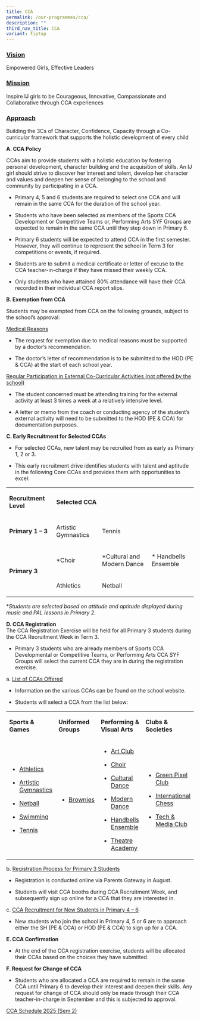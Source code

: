 ```yaml
---
title: CCA
permalink: /our-programmes/cca/
description: ""
third_nav_title: CCA
variant: tiptap
---
```

<h3><u>Vision</u></h3>
<p>Empowered Girls, Effective Leaders</p>
<h3><u>Mission</u></h3>
<p>Inspire IJ girls to be Courageous, Innovative, Compassionate and Collaborative
through CCA experiences</p>
<h3><u>Approach</u></h3>
<p>Building the 3Cs of Character, Confidence, Capacity through a Co-curricular
framework that supports the holistic development of every child</p>
<p><strong>A. CCA Policy</strong>
</p>
<p>CCAs aim to provide students with a holistic education by fostering personal
development, character building and the acquisition of skills. An IJ girl
should strive to discover her interest and talent, develop her character
and values and deepen her sense of belonging to the school and community
by participating in a CCA.</p>
<ul data-tight="true" class="tight">
<li>
<p>Primary 4, 5 and 6 students are required to select one CCA and will remain
in the same CCA for the duration of the school year.</p>
</li>
<li>
<p>Students who have been selected as members of the Sports CCA Development
or Competitive Teams or, Performing Arts SYF Groups are expected to remain
in the same CCA until they step down in Primary 6.</p>
</li>
<li>
<p>Primary 6 students will be expected to attend CCA in the first semester.
However, they will continue to represent the school in Term 3 for competitions
or events, if required.</p>
</li>
<li>
<p>Students are to submit a medical certificate or letter of excuse to the
CCA teacher-in-charge if they have missed their weekly CCA.</p>
</li>
<li>
<p>Only students who have attained 80% attendance will have their CCA recorded
in their individual CCA report slips.</p>
</li>
</ul>
<p><strong>B. Exemption from CCA</strong>
</p>
<p>Students may be exempted from CCA on the following grounds, subject to
the school’s approval:</p>
<p><u>Medical Reasons</u>
</p>
<ul data-tight="true" class="tight">
<li>
<p>The request for exemption due to medical reasons must be supported by
a doctor’s recommendation.</p>
</li>
<li>
<p>The doctor’s letter of recommendation is to be submitted to the HOD (PE
&amp; CCA) at the start of each school year.</p>
</li>
</ul>
<p><u>Regular Participation in External Co-Curricular Activities (not offered by the school)</u>
</p>
<ul data-tight="true" class="tight">
<li>
<p>The student concerned must be attending training for the external activity
at least 3 times a week at a relatively intensive level.</p>
</li>
<li>
<p>A letter or memo from the coach or conducting agency of the student’s
external activity will need to be submitted to the HOD (PE &amp; CCA) for
documentation purposes.</p>
</li>
</ul>
<p><strong>C. Early Recruitment for Selected CCAs</strong>
</p>
<ul data-tight="true" class="tight">
<li>
<p>For selected CCAs, new talent may be recruited from as early as Primary
1, 2 or 3.</p>
</li>
<li>
<p>This early recruitment drive identifies students with talent and aptitude
in the following Core CCAs and provides them with opportunities to excel:</p>
</li>
</ul>
<table style="minWidth: 100px">
<colgroup>
<col>
<col>
<col>
<col>
</colgroup>
<tbody>
<tr>
<td rowspan="1" colspan="1">
<p><strong>Recruitment Level</strong>
</p>
</td>
<td rowspan="1" colspan="3">
<p><strong>Selected CCA</strong>
</p>
</td>
</tr>
<tr>
<td rowspan="1" colspan="1">
<p><strong>Primary 1 – 3</strong>
</p>
</td>
<td rowspan="1" colspan="1">
<p>Artistic Gymnastics</p>
</td>
<td rowspan="1" colspan="1">
<p>Tennis</p>
</td>
<td rowspan="1" colspan="1">
<p></p>
</td>
</tr>
<tr>
<td rowspan="2" colspan="1">
<p><strong>Primary 3</strong>
</p>
</td>
<td rowspan="1" colspan="1">
<p>*Choir</p>
</td>
<td rowspan="1" colspan="1">
<p>*Cultural and Modern Dance</p>
</td>
<td rowspan="1" colspan="1">
<p>* Handbells Ensemble</p>
</td>
</tr>
<tr>
<td rowspan="1" colspan="1">
<p>Athletics</p>
</td>
<td rowspan="1" colspan="1">
<p>Netball</p>
</td>
<td rowspan="1" colspan="1">
<p></p>
</td>
</tr>
</tbody>
</table>
<p>*<em>Students are selected based on attitude and aptitude displayed during music and PAL lessons in Primary 2.</em>
</p>
<p></p>
<p><strong>D. CCA Registration</strong>
<br>The CCA Registration Exercise will be held for all Primary 3 students
during the CCA Recruitment Week in Term 3.</p>
<ul data-tight="true" class="tight">
<li>
<p>Primary 3 students who are already members of Sports CCA Developmental
or Competitive Teams, or Performing Arts CCA SYF Groups will select the
current CCA they are in during the registration exercise.</p>
</li>
</ul>
<p>a.&nbsp;<u>List of CCAs Offered</u>
</p>
<ul data-tight="true" class="tight">
<li>
<p>Information on the various CCAs can be found on the school website.</p>
</li>
<li>
<p>Students will select a CCA from the list below:</p>
</li>
</ul>
<table style="minWidth: 100px">
<colgroup>
<col>
<col>
<col>
<col>
</colgroup>
<tbody>
<tr>
<td rowspan="1" colspan="1">
<p><strong>Sports &amp; Games</strong>
</p>
</td>
<td rowspan="1" colspan="1">
<p><strong>Uniformed Groups</strong>
</p>
</td>
<td rowspan="1" colspan="1">
<p><strong>Performing &amp; Visual Arts</strong>
</p>
</td>
<td rowspan="1" colspan="1">
<p><strong>Clubs &amp; Societies</strong>
</p>
</td>
</tr>
<tr>
<td rowspan="1" colspan="1">
<ul data-tight="true" class="tight">
<li>
<p><a href="/our-programmes/cca/athletics/" rel="noopener noreferrer" target="_blank"><u>Athletics</u></a>
</p>
</li>
<li>
<p><a href="/our-programmes/cca/artistic-gymnastics/" rel="noopener noreferrer" target="_blank"><u>Artistic Gymnastics</u></a>
</p>
</li>
<li>
<p><a href="/our-programmes/cca/netball/" rel="noopener noreferrer" target="_blank"><u>Netball</u></a>
</p>
</li>
<li>
<p><a href="/our-programmes/cca/swimming/" rel="noopener noreferrer" target="_blank"><u>Swimming</u></a>
</p>
</li>
<li>
<p><a href="/our-programmes/cca/tennis/" rel="noopener noreferrer" target="_blank"><u>Tennis</u></a>
</p>
</li>
</ul>
</td>
<td rowspan="1" colspan="1">
<ul data-tight="true" class="tight">
<li>
<p><a href="/our-programmes/cca/brownies/" rel="noopener noreferrer" target="_blank"><u>Brownies</u></a>
</p>
</li>
</ul>
</td>
<td rowspan="1" colspan="1">
<ul data-tight="true" class="tight">
<li>
<p><a href="/our-programmes/cca/art-club/" rel="noopener noreferrer" target="_blank"><u>Art Club</u></a>
</p>
</li>
<li>
<p><a href="/our-programmes/cca/choir/" rel="noopener noreferrer" target="_blank"><u>Choir</u></a>
</p>
</li>
<li>
<p><a href="/our-programmes/cca/cultural-dance/" rel="noopener noreferrer" target="_blank"><u>Cultural Dance</u></a>
</p>
</li>
<li>
<p><a href="/our-programmes/cca/modern-dance/" rel="noopener noreferrer" target="_blank"><u>Modern Dance</u></a>
</p>
</li>
<li>
<p><a href="/our-programmes/cca/handbells-ensemble/" rel="noopener noreferrer" target="_blank"><u>Handbells Ensemble</u></a>
</p>
</li>
<li>
<p><a href="/our-programmes/cca/theatre-academy/" rel="noopener noreferrer" target="_blank"><u>Theatre Academy</u></a>
</p>
</li>
</ul>
</td>
<td rowspan="1" colspan="1">
<ul data-tight="true" class="tight">
<li>
<p><a href="/our-programmes/cca/green-club/" rel="noopener noreferrer" target="_blank"><u>Green Pixel Club</u></a>
</p>
</li>
<li>
<p><a href="/our-programmes/cca/international-chess/" rel="noopener noreferrer" target="_blank"><u>International Chess</u></a>
</p>
</li>
<li>
<p><a href="/our-programmes/cca/media-photography/" rel="noopener noreferrer" target="_blank"><u>Tech &amp; Media Club</u></a>
</p>
</li>
</ul>
</td>
</tr>
</tbody>
</table>
<p>b.&nbsp;<u>Registration Process for Primary 3 Students</u>
</p>
<ul data-tight="true" class="tight">
<li>
<p>Registration is conducted online via Parents Gateway in August.</p>
</li>
<li>
<p>Students will visit CCA booths during CCA Recruitment Week, and subsequently
sign up online for a CCA that they are interested in.</p>
</li>
</ul>
<p>c.&nbsp;<u>CCA Recruitment for New Students in Primary 4 – 6</u>
</p>
<ul data-tight="true" class="tight">
<li>
<p>New students who join the school in Primary 4, 5 or 6 are to approach
either the SH (PE &amp; CCA) or HOD (PE &amp; CCA) to sign up for a CCA.</p>
</li>
</ul>
<p><strong>E. CCA Confirmation</strong>
</p>
<ul data-tight="true" class="tight">
<li>
<p>At the end of the CCA registration exercise, students will be allocated
their CCAs based on the choices they have submitted.</p>
</li>
</ul>
<p><strong>F. Request for Change of CCA</strong>
</p>
<ul data-tight="true" class="tight">
<li>
<p>Students who are allocated a CCA are required to remain in the same CCA
until Primary 6 to develop their interest and deepen their skills. Any
request for change of CCA should only be made through their CCA teacher-in-charge
in September and this is subjected to approval.</p>
</li>
</ul>
<p></p>
<p></p>
<p><a href="/files/CCA_Schedule_2025__Sem_2__latest.pdf" rel="noopener nofollow" target="_blank">CCA Schedule 2025 (Sem 2)</a>
</p>